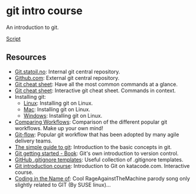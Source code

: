 # git intro course

An introduction to git.

[Script](script.md)

## Resources
- [Git.statoil.no](http://git.statoil.no): Internal git central repository.
- [Github.com](http://github.com): External git central repository.
- [Git cheat sheet](http://rogerdudler.github.io/git-guide/files/git_cheat_sheet.pdf): Have all the most common commands at a glance.
- [Git cheat sheet](http://ndpsoftware.com/git-cheatsheet.html): Interactive git cheat sheet. Commands in context.
- Installing git:
  - [Linux](http://git-scm.com/book/en/Getting-Started-Installing-Git): Installing git on Linux.
  - [Mac](http://code.google.com/p/git-osx-installer/downloads/list?can=3): Installing git on Linux.
  - [Windows](http://msysgit.github.io/): Installing git on Linux.
- [Comparing Workflows](https://www.atlassian.com/git/tutorials/comparing-workflows): Comparison of the different popular git workflows. Make up your own mind!
- [Git-flow](https://datasift.github.io/gitflow/IntroducingGitFlow.html): Popular git workflow that has been adopted by many agile delivery teams.
- [The simple guide to git](http://rogerdudler.github.io/git-guide/): Introduction to the basic concepts in git.
- [Git getting started - Book](https://git-scm.com/book/en/v2/Getting-Started-About-Version-Control): Git's own introduction to version control.
- [GitHub .gitignore templates](https://github.com/github/gitignore): Useful collection of .gitignore templates.
- [Git introduction course](https://katacoda.com/courses/git): Introduction to Git on katacode.com. Interactive course.
- [Coding in the Name of](https://www.youtube.com/watch?v=50Qs4gVHB_E&feature=youtu.be): Cool RageAgainstTheMachine parody song only slightly related to GIT (By SUSE linux)...
